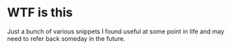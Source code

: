 # WTF is this
Just a bunch of various snippets I found useful at some point in life and may need to refer back someday in the future.
